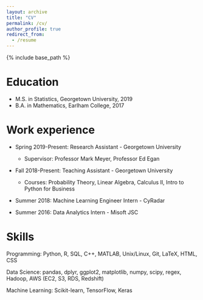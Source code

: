 ```yaml
---
layout: archive
title: "CV"
permalink: /cv/
author_profile: true
redirect_from:
  - /resume
---
```


{% include base_path %}

Education
======
* M.S. in Statistics, Georgetown University, 2019 
* B.A. in Mathematics, Earlham College, 2017



Work experience
======
* Spring 2019-Present: Research Assistant - Georgetown University
  * Supervisor: Professor Mark Meyer, Professor Ed Egan

* Fall 2018-Present: Teaching Assistant - Georgetown University
  * Courses: Probability Theory, Linear Algebra, Calculus II, Intro to Python for Business

* Summer 2018: Machine Learning Engineer Intern - CyRadar

* Summer 2016: Data Analytics Intern - Misoft JSC

  
Skills
======
Programming: Python, R, SQL, C++, MATLAB, Unix/Linux, Git, LaTeX, HTML, CSS

Data Science:  pandas, dplyr, ggplot2, matplotlib, numpy, scipy, regex, Hadoop, AWS (EC2, S3, RDS, Redshift)

Machine Learning: Scikit-learn, TensorFlow, Keras


